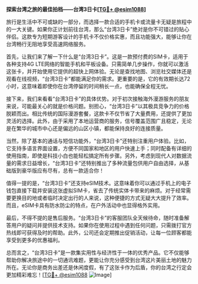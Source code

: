 **探索台湾之旅的最佳拍档——台湾3日卡[[TG💪+ @esim1088](https://t.me/s/esim1088)]**

旅行是生活中不可或缺的一部分，而选择一款合适的手机卡或流量卡无疑是旅程中的一大关键。如果你正计划前往台湾，那么“台湾3日卡”绝对是你不可错过的贴心伴侣。这款专为短期游客设计的手机卡不仅价格实惠，而且功能强大，能够让你在台湾畅行无阻地享受高速网络服务。

首先，让我们来了解一下什么是“台湾3日卡”。这是一款预付费的SIM卡，适用于各种支持4G LTE网络的智能手机和平板设备。只需简单几步操作，你就可以激活这张卡，并开始使用它提供的超快上网体验。无论是查找地图、浏览社交媒体还是观看在线视频，“台湾3日卡”都能满足你的需求。更重要的是，它的有效期长达72小时，这意味着即使你在台湾停留的时间稍长一点，也能确保全程无忧。

接下来，我们来看看“台湾3日卡”的具体优势。对于初次接触海外漫游服务的朋友来说，可能最关心的就是价格问题。别担心，“台湾3日卡”以其极具竞争力的价格脱颖而出。相比传统的国际漫游套餐，这款卡不仅节省了大量费用，还提供了更加灵活的选择。此外，由于采用了本地运营商的服务，信号覆盖范围广且稳定，无论是在繁华的城市中心还是偏远的山区小镇，都能保持良好的连接质量。

当然，除了基本的通话与短信功能外，“台湾3日卡”还特别注重用户体验。比如，它支持多语言界面设置，方便不同国家和地区的用户快速上手；同时配备有详细的使用指南，即使是科技小白也能轻松搞定所有步骤。另外，考虑到现代人对数据流量的需求日益增长，“台湾3日卡”还特别推出了多种流量包供用户自由选择，从基础版到豪华版应有尽有，总有一款适合你！

值得一提的是，“台湾3日卡”还支持eSIM技术。这意味着你可以通过手机上的电子钱包直接下载并安装这张虚拟SIM卡，省去了传统实体卡带来的麻烦。对于经常需要更换目的地或者临时决定出行的人来说，这种便捷的方式无疑大大提升了效率。而且，eSIM卡具有防水防尘的特点，在户外活动中也显得格外实用。

最后，不得不提的是售后服务。“台湾3日卡”的客服团队全天候待命，随时准备解答用户的疑问并提供技术支持。如果你在使用过程中遇到任何问题，只需拨打官方热线即可获得及时的帮助。此外，公司还会定期推出促销活动，让每一位顾客都能享受到更多的优惠福利。

总而言之，“台湾3日卡”是一款集实用性与经济性于一体的优秀产品。它不仅能够帮助你解决旅途中的一切通讯难题，更能让你充分感受到台湾这片美丽土地的魅力所在。无论你是商务出差还是休闲度假，有了这张卡作为后盾，你的台湾之行定会更加精彩难忘！[[TG💪+ @esim1088](https://t.me/s/esim1088) ![Image](https://i.postimg.cc/4NQfJmqS/Snipaste-2025-05-13-00-14-12.png)]
